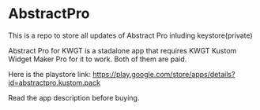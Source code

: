 # AbstractPro
This is a repo to store all updates of Abstract Pro inluding keystore(private)

Abstract Pro for KWGT is a stadalone app that requires KWGT Kustom Widget Maker Pro for it to work.
Both of them are paid.

Here is the playstore link: https://play.google.com/store/apps/details?id=abstractpro.kustom.pack

Read the app description before buying.
